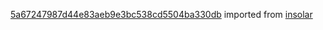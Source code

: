 [5a67247987d44e83aeb9e3bc538cd5504ba330db](https://github.com/insolar/insolar/commit/5a67247987d44e83aeb9e3bc538cd5504ba330db) imported from [insolar](https://github.com/insolar/insolar)
